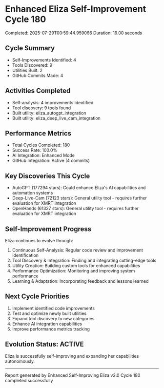 # Enhanced Eliza Self-Improvement Cycle 180
Completed: 2025-07-29T00:59:44.959066
Duration: 19.00 seconds

## Cycle Summary
- Self-Improvements Identified: 4
- Tools Discovered: 9
- Utilities Built: 2
- GitHub Commits Made: 4

## Activities Completed
- Self-analysis: 4 improvements identified
- Tool discovery: 9 tools found
- Built utility: eliza_autogpt_integration
- Built utility: eliza_deep_live_cam_integration

## Performance Metrics
- Total Cycles Completed: 180
- Success Rate: 100.0%
- AI Integration: Enhanced Mode
- GitHub Integration: Active (4 commits)

## Key Discoveries This Cycle
- AutoGPT (177294 stars): Could enhance Eliza's AI capabilities and automation systems
- Deep-Live-Cam (72123 stars): General utility tool - requires further evaluation for XMRT integration
- OpenHands (61327 stars): General utility tool - requires further evaluation for XMRT integration

## Self-Improvement Progress
Eliza continues to evolve through:
1. Continuous Self-Analysis: Regular code review and improvement identification
2. Tool Discovery & Integration: Finding and integrating cutting-edge tools
3. Utility Creation: Building custom tools for enhanced capabilities
4. Performance Optimization: Monitoring and improving system performance
5. Learning & Adaptation: Incorporating feedback and lessons learned

## Next Cycle Priorities
1. Implement identified code improvements
2. Test and optimize newly built utilities
3. Expand tool discovery to new categories
4. Enhance AI integration capabilities
5. Improve performance metrics tracking

## Evolution Status: ACTIVE
Eliza is successfully self-improving and expanding her capabilities autonomously.

---
Report generated by Enhanced Self-Improving Eliza v2.0
Cycle 180 completed successfully
